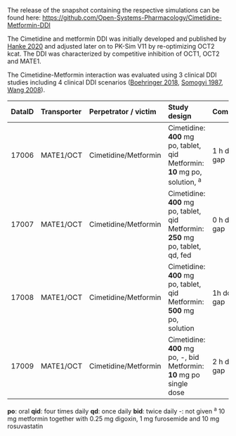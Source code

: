 The release of the snapshot containing the respective simulations can be found here: <https://github.com/Open-Systems-Pharmacology/Cimetidine-Metformin-DDI>

The Cimetidine and metformin DDI was initially  developed and published by [Hanke 2020](#5-references) and adjusted later on to PK-Sim V11 by re-optimizing OCT2 kcat. The DDI was characterized by competitive inhibition of OCT1, OCT2 and MATE1. 

The Cimetidine-Metformin interaction was evaluated using 3 clinical DDI studies including 4 clinical DDI scenarios  ([Boehringer 2018](#references), [Somogyi 1987](#references), [Wang 2008](#references)).


| DataID | Transporter | Perpetrator / victim     | Study design                                                                                                                                              | Comment | Clinical study                      |
|---:|:---|:--------|:----------------------------------------------|:---|:------|
|  17006|  MATE1/OCT | Cimetidine/Metformin | Cimetidine: **400** mg po, tablet, qid Metformin: **10** mg po, solution, <sup>a</sup>   | 1 h dose gap      | [Boehringer 2018](#references)        |
|  17007 | MATE1/OCT | Cimetidine/Metformin | Cimetidine: **400** mg po, tablet, qid Metformin: **250** mg po, tablet, qd, fed    |    0 h dose gap     | [Somogyi](#references)        |
|   17008 | MATE1/OCT   | Cimetidine/Metformin| Cimetidine: **400** mg po, tablet, qid Metformin: **500** mg po, solution  |1h dose gap         | [Boehringer 2018](#references)       |
|  17009 | MATE1/OCT   | Cimetidine/Metformin | Cimetidine: **400** mg po, -, bid Metformin: **10** mg po single dose |   2 h dose gap     | [Wang 2008](#references)        |

**po**: oral
**qid**: four times daily
**qd**: once daily
**bid**: twice daily
-: not given
<sup>a</sup> 10 mg metformin together with 0.25 mg digoxin, 1 mg furosemide and 10 mg rosuvastatin
